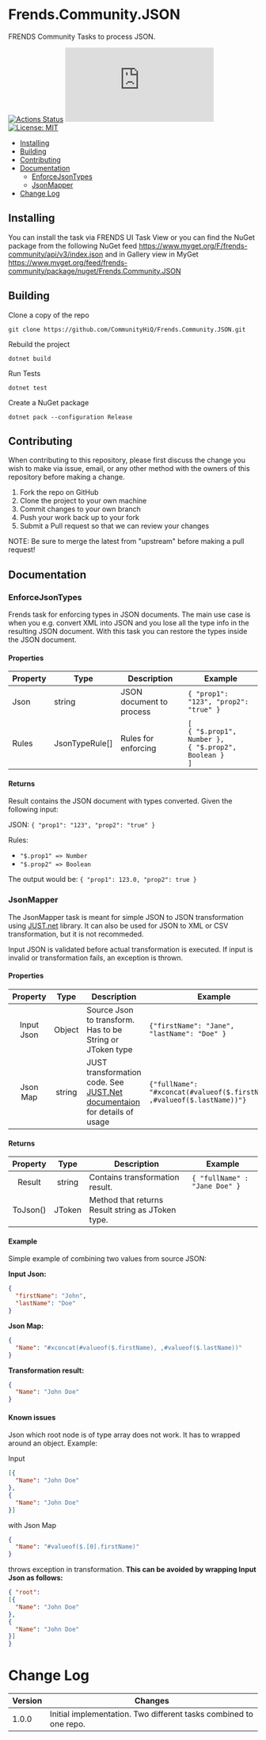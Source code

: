 # Frends.Community.JSON

FRENDS Community Tasks to process JSON.

[![Actions Status](https://github.com/CommunityHiQ/Frends.Community.JSON/.github/workflows/PackAndPushAfterMerge/badge.svg)](https://github.com/CommunityHiQ/Frends.Community.JSON/actions) ![MyGet](https://img.shields.io/myget/frends-community/v/Frends.Community.JSON) [![License: MIT](https://img.shields.io/badge/License-MIT-yellow.svg)](https://opensource.org/licenses/MIT) 

- [Installing](#installing)
- [Building](#building)
- [Contributing](#contributing)
- [Documentation](#Documentation)
     - [EnforceJsonTypes](#EnforceJsonTypes)
     - [JsonMapper](#JsonMapper)
- [Change Log](#change-log)

## Installing

You can install the task via FRENDS UI Task View or you can find the NuGet package from the following NuGet feed
https://www.myget.org/F/frends-community/api/v3/index.json and in Gallery view in MyGet https://www.myget.org/feed/frends-community/package/nuget/Frends.Community.JSON

## Building

Clone a copy of the repo

`git clone https://github.com/CommunityHiQ/Frends.Community.JSON.git`

Rebuild the project

`dotnet build`

Run Tests

`dotnet test`

Create a NuGet package

`dotnet pack --configuration Release`

## Contributing
When contributing to this repository, please first discuss the change you wish to make via issue, email, or any other method with the owners of this repository before making a change.

1. Fork the repo on GitHub
2. Clone the project to your own machine
3. Commit changes to your own branch
4. Push your work back up to your fork
5. Submit a Pull request so that we can review your changes

NOTE: Be sure to merge the latest from "upstream" before making a pull request!

## Documentation

### EnforceJsonTypes

Frends task for enforcing types in JSON documents. The main use case is when you e.g. convert XML into JSON and you lose all the type info in the resulting JSON document. With this task you can restore the types inside the JSON document.

#### Properties

| Property             | Type                 | Description                          | Example |
| ---------------------| ---------------------| ------------------------------------ | ----- |
| Json | string | JSON document to process | `{ "prop1": "123", "prop2": "true" }`
| Rules | JsonTypeRule[] | Rules for enforcing | `[`<br/>`{ "$.prop1", Number },`<br/>`{ "$.prop2", Boolean }`<br/>`]` |

#### Returns

Result contains the JSON document with types converted. Given the following input:

JSON:  `{ "prop1": "123", "prop2": "true" }`

Rules:
- `"$.prop1" => Number`
- `"$.prop2" => Boolean`

The output would be: `{ "prop1": 123.0, "prop2": true }`

### JsonMapper

The JsonMapper task is meant for simple JSON to JSON transformation using [JUST.net](https://github.com/WorkMaze/JUST.net) library. 
It can also be used for JSON to XML or CSV transformation, but it is not recommeded.

Input JSON is validated before actual transformation is executed. If input is invalid or transformation fails, an exception is thrown.

#### Properties

| Property     | Type	    | Description    | Example        |
|:------------:|:----------:|----------------|----------------|
| Input Json | Object | Source Json to transform. Has to be String or JToken type | `{"firstName": "Jane", "lastName": "Doe" }` |
| Json Map | string | JUST transformation code. See [JUST.Net documentaion](https://github.com/WorkMaze/JUST.net#just) for details of usage | `{"fullName": "#xconcat(#valueof($.firstName), ,#valueof($.lastName))"}` |

#### Returns

| Property     | Type	    | Description    | Example        |
|:------------:|:----------:|----------------|----------------|
| Result | string | Contains transformation result. | `{ "fullName" : "Jane Doe" }` |
| ToJson() | JToken | Method that returns Result string as JToken type. | |

#### Example

Simple example of combining two values from source JSON:

**Input Json:**
```json
{
  "firstName": "John",
  "lastName": "Doe"
}
```
**Json Map:**
```json
{
  "Name": "#xconcat(#valueof($.firstName), ,#valueof($.lastName))"
}
```

**Transformation result:**
```json
{
  "Name": "John Doe"
}
```

#### Known issues

Json which root node is of type array does not work. It has to wrapped around an object.
Example:

Input
```json
[{
  "Name": "John Doe"
},
{
  "Name": "John Doe"
}]
```
with Json Map
```json
{
  "Name": "#valueof($.[0].firstName)"
}
```
throws exception in transformation. **This can be avoided by wrapping Input Json as follows:**

```json
{ "root":
[{
  "Name": "John Doe"
},
{
  "Name": "John Doe"
}]
}
```

# Change Log

| Version | Changes |
| ------- | ------- |
| 1.0.0   | Initial implementation. Two different tasks combined to one repo. |
